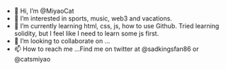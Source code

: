 - 👋 Hi, I’m @MiyaoCat
- 👀 I’m interested in sports, music, web3 and vacations. 
- 🌱 I’m currently learning html, css, js, how to use Github. Tried learning solidity, but I feel like I need to learn some js first. 
- 💞️ I’m looking to collaborate on ...
- 📫 How to reach me ...Find me on twitter at @sadkingsfan86 or @catsmiyao

<!---
MiyaoCat/MiyaoCat is a ✨ special ✨ repository because its `README.md` (this file) appears on your GitHub profile.
You can click the Preview link to take a look at your changes.
--->
